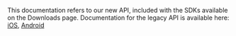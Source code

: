 This documentation refers to our new API, included with the SDKs available on the Downloads page. Documentation for the legacy API is available here: [iOS](http://support.burstly.com/customer/portal/topics/401519-all-ios-articles/articles), [Android](http://support.burstly.com/customer/portal/topics/401520-all-android-articles/articles)

